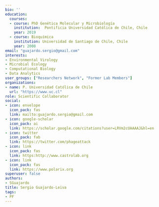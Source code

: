 ```yaml
---
bio: ''
education:
  courses:
  - course: PhD Genética Molecular y Microbiología 
    institution:  Pontificia Universidad Católica de Chile, Chile
    year: 2019
  - course: Bioquímica
    institution: Universidad de Santiago de Chile, Chile
    year: 2008
email: "guajardo.sergio@gmail.com"
interests:
- Environmental Virology
- Microbial Ecology
- Computational Biology
- Data Analytics
user_groups: ["Researchers Network", "Former Lab Members"]
organizations:
- name: P. Universidad Católica de Chile
  url: "https://www.uc.cl"
role: Scientific Collaborator
social:
- icon: envelope
  icon_pack: fas
  link: mailto:guajardo.sergio@gmail.com
- icon: google-scholar
  icon_pack: ai
  link: https://scholar.google.com/citations?user=LRVm2cUAAAAJ&hl=en
- icon: twitter
  icon_pack: fab
  link: https://twitter.com/phageattack
- icon: link
  icon_pack: fas
  link: https:http://www.castrolab.org
- icon: link
  icon_pack: fas
  link: https://www.polarix.org
superuser: false
authors:
- SGuajardo
title: Sergio Guajardo-Leiva
tags:
- PF
---
```

